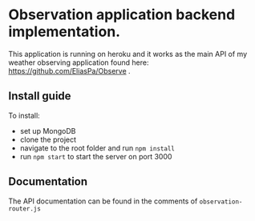 <h1>Observation application backend implementation.</h1>

This application is running on heroku and it works as the main API of my weather
observing application found here: https://github.com/EliasPa/Observe .

<h2>Install guide</h2>

To install:
* set up MongoDB
* clone the project
* navigate to the root folder and run `npm install`
* run `npm start` to start the server on port 3000

<h2>Documentation</h2>

The API documentation can be found in the comments of `observation-router.js`